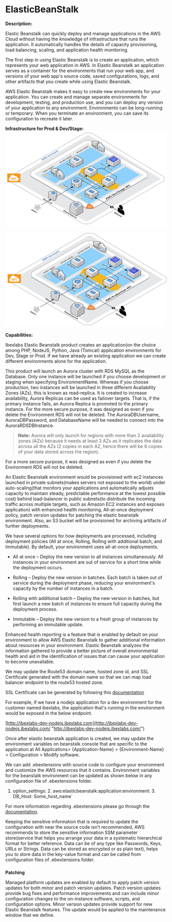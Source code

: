 # ElasticBeanStalk

**Description:**

Elastic Beanstalk can quickly deploy and manage applications in the AWS Cloud without having the knowledge of infrastructure that runs the application. It automatically handles the details of capacity provisioning, load balancing, scaling, and application health monitoring.

The first step in using Elastic Beanstalk is to create an application, which represents your web application in AWS. In Elastic Beanstalk an application serves as a container for the environments that run your web app, and versions of your web app's source code, saved configurations, logs, and other artifacts that you create while using Elastic Beanstalk.

AWS Elastic Beanstalk makes it easy to create new environments for your application. You can create and manage separate environments for development, testing, and production use, and you can deploy any version of your application to any environment. Environments can be long-running or temporary. When you terminate an environment, you can save its configuration to recreate it later.

**Infrastructure for Prod & Dev/Stage:**
![Alt Text](https://github.com/prakhya79/ElasticBeanStalk/blob/master/prodinfra.png)

![Alt Text](https://github.com/prakhya79/ElasticBeanStalk/blob/master/devinfra.png)

**Capabilities:**

Ibexlabs Elastic Beanstalk product creates an application(on the choice among PHP, NodeJS, Python, Java (Tomcat) application environments for Dev, Stage or Prod. If we have already an existing application we can create different environments alone for the application.

This product will launch an Aurora cluster with RDS MySQL as the Database. Only one instance will be launched if you choose development or staging when specifying EnvironmentName. Whereas if you choose production, two instances will be launched in three different Availability Zones (AZs), this is known as read-replica. It is created to increase availability, Aurora Replicas can be used as failover targets. That is, if the primary instance fails, an Aurora Replica is promoted to the primary instance. For the more secure purpose, it was designed as even if you delete the Environment RDS will not be deleted. The AuroraDBUsername, AuroraDBPassword, and DatabaseName will be needed to connect into the AuroraRDSDBInstance.

>**Note:** Aurora will only launch for regions with more than 2 availability zones (AZs) because it needs at least 3 AZs as it replicates the data across all the AZs (2 copies in each AZ, hence there will be 6 copies of your data stored across the region).

For a more secure purpose, it was designed as even if you delete the Environment RDS will not be deleted.

An Elastic Beanstalk environment would be provisioned with ec2 instances launched in private subnets(makes servers not exposed to the world) under auto-scaling(that monitors your applications and automatically adjusts capacity to maintain steady, predictable performance at the lowest possible cost) behind load-balancer in public subnets(to distribute the incoming traffic across multiple targets, such as Amazon EC2 instances and exposes application) with enhanced health monitoring, All-at-once deployment policy, patch version updates for patching the elastic beanstalk environment. Also, an S3 bucket will be provisioned for archiving artifacts of further deployments.

We have several options for how deployments are processed, including deployment policies (All at once, Rolling, Rolling with additional batch, and Immutable). By default, your environment uses all-at-once deployments.

-   All at once – Deploy the new version to all instances simultaneously. All instances in your environment are out of service for a short time while the deployment occurs.
    
-   Rolling – Deploy the new version in batches. Each batch is taken out of service during the deployment phase, reducing your environment's capacity by the number of instances in a batch.
    
-   Rolling with additional batch – Deploy the new version in batches, but first launch a new batch of instances to ensure full capacity during the deployment process.
    
-   Immutable – Deploy the new version to a fresh group of instances by performing an immutable update.
    

Enhanced health reporting is a feature that is enabled by default on your environment to allow AWS Elastic Beanstalk to gather additional information about resources in your environment. Elastic Beanstalk analyzes the information gathered to provide a better picture of overall environmental health and aid in the identification of issues that can cause your application to become unavailable.

We may update the Route53 domain name, hosted zone id, and SSL Certificate generated with the domain name so that we can map load balancer endpoint to the route53 hosted zone.

SSL Certificate can be generated by following this [documentation](https://docs.aws.amazon.com/acm/latest/userguide/gs-acm-request-public.html "https://docs.aws.amazon.com/acm/latest/userguide/gs-acm-request-public.html")

For example, if we have a nodejs application for a dev environment for the customer named ibexlabs, the application that's running in the environment would be exposed in the below endpoint.

[http://ibexlabs-dev-nodejs.ibexlabs.com](http://ibexlabs-dev-nodejs.ibexlabs.com/ "http://ibexlabs-dev-nodejs.ibexlabs.com/")

Once after elastic beanstalk application is created, we may update the environment variables on beanstalk console that are specific to the application at All Applications> {Application-Name} > {Environment-Name} > Configuration > Modify software.

We can add .ebextensions with source code to configure your environment and customize the AWS resources that it contains. Environment variables for the beanstalk environment can be updated as shown below in any configuration file of .ebextensions folder.

1. option_settings: 
   2. aws:elasticbeanstalk:application:environment:
   3. DB_Host: Some_host_name`


For more information regarding .ebextensions please go through the [documentation](https://docs.aws.amazon.com/elasticbeanstalk/latest/dg/ebextensions.html "https://docs.aws.amazon.com/elasticbeanstalk/latest/dg/ebextensions.html").

Keeping the sensitive information that is required to update the configuration with near the source code isn’t recommended, AWS recommends to store the sensitive information SSM parameter store(service that helps you arrange your data in a systematic hierarchical format for better reference. Data can be of any type like Passwords, Keys, URLs or Strings. Data can be stored as encrypted or as plain text), helps you to store data in the key-value format and can be called from configuration files of .ebextensions folder.

### 

**Patching**

Managed platform updates are enabled by default to apply patch version updates for both minor and patch version updates. Patch version updates provide bug fixes and performance improvements and can include minor configuration changes to the on-instance software, scripts, and configuration options. Minor version updates provide support for new Elastic Beanstalk features. The update would be applied to the maintenance window that we define.
